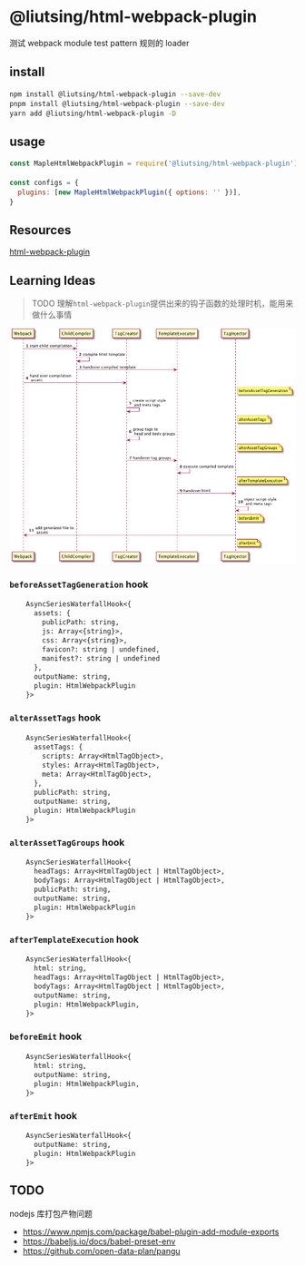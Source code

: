 # @liutsing/html-webpack-plugin

测试 webpack module test pattern 规则的 loader

## install

```sh
npm install @liutsing/html-webpack-plugin --save-dev
pnpm install @liutsing/html-webpack-plugin --save-dev
yarn add @liutsing/html-webpack-plugin -D
```

## usage

```js
const MapleHtmlWebpackPlugin = require('@liutsing/html-webpack-plugin')

const configs = {
  plugins: [new MapleHtmlWebpackPlugin({ options: '' })],
}
```

## Resources

[html-webpack-plugin](https://github.com/jantimon/html-webpack-plugin)

## Learning Ideas

> TODO 理解`html-webpack-plugin`提供出来的钩子函数的处理时机，能用来做什么事情

![html-webpack-plugin flow时序图](./flow.png)

### `beforeAssetTagGeneration` hook

```
    AsyncSeriesWaterfallHook<{
      assets: {
        publicPath: string,
        js: Array<{string}>,
        css: Array<{string}>,
        favicon?: string | undefined,
        manifest?: string | undefined
      },
      outputName: string,
      plugin: HtmlWebpackPlugin
    }>
```

### `alterAssetTags` hook

```
    AsyncSeriesWaterfallHook<{
      assetTags: {
        scripts: Array<HtmlTagObject>,
        styles: Array<HtmlTagObject>,
        meta: Array<HtmlTagObject>,
      },
      publicPath: string,
      outputName: string,
      plugin: HtmlWebpackPlugin
    }>
```

### `alterAssetTagGroups` hook

```
    AsyncSeriesWaterfallHook<{
      headTags: Array<HtmlTagObject | HtmlTagObject>,
      bodyTags: Array<HtmlTagObject | HtmlTagObject>,
      publicPath: string,
      outputName: string,
      plugin: HtmlWebpackPlugin
    }>
```

### `afterTemplateExecution` hook

```
    AsyncSeriesWaterfallHook<{
      html: string,
      headTags: Array<HtmlTagObject | HtmlTagObject>,
      bodyTags: Array<HtmlTagObject | HtmlTagObject>,
      outputName: string,
      plugin: HtmlWebpackPlugin,
    }>
```

### `beforeEmit` hook

```
    AsyncSeriesWaterfallHook<{
      html: string,
      outputName: string,
      plugin: HtmlWebpackPlugin,
    }>
```

### `afterEmit` hook

```
    AsyncSeriesWaterfallHook<{
      outputName: string,
      plugin: HtmlWebpackPlugin
    }>
```

## TODO

nodejs 库打包产物问题

- https://www.npmjs.com/package/babel-plugin-add-module-exports
- https://babeljs.io/docs/babel-preset-env
- https://github.com/open-data-plan/pangu
